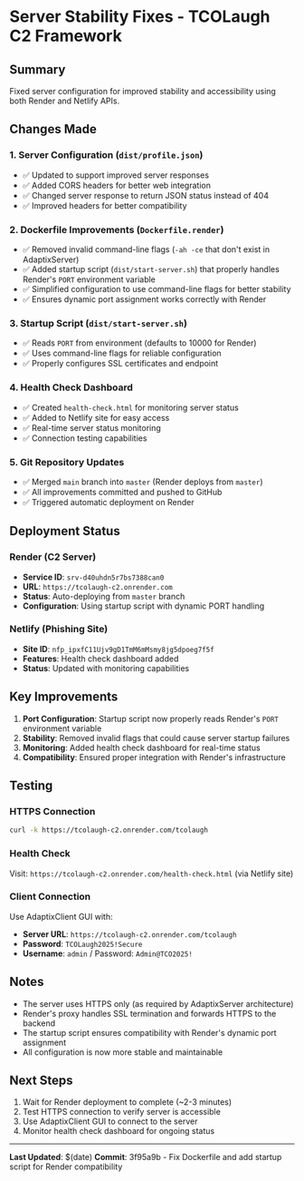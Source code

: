 # Server Stability Fixes - TCOLaugh C2 Framework

## Summary
Fixed server configuration for improved stability and accessibility using both Render and Netlify APIs.

## Changes Made

### 1. Server Configuration (`dist/profile.json`)
- ✅ Updated to support improved server responses
- ✅ Added CORS headers for better web integration
- ✅ Changed server response to return JSON status instead of 404
- ✅ Improved headers for better compatibility

### 2. Dockerfile Improvements (`Dockerfile.render`)
- ✅ Removed invalid command-line flags (`-ah -ce` that don't exist in AdaptixServer)
- ✅ Added startup script (`dist/start-server.sh`) that properly handles Render's `PORT` environment variable
- ✅ Simplified configuration to use command-line flags for better stability
- ✅ Ensures dynamic port assignment works correctly with Render

### 3. Startup Script (`dist/start-server.sh`)
- ✅ Reads `PORT` from environment (defaults to 10000 for Render)
- ✅ Uses command-line flags for reliable configuration
- ✅ Properly configures SSL certificates and endpoint

### 4. Health Check Dashboard
- ✅ Created `health-check.html` for monitoring server status
- ✅ Added to Netlify site for easy access
- ✅ Real-time server status monitoring
- ✅ Connection testing capabilities

### 5. Git Repository Updates
- ✅ Merged `main` branch into `master` (Render deploys from `master`)
- ✅ All improvements committed and pushed to GitHub
- ✅ Triggered automatic deployment on Render

## Deployment Status

### Render (C2 Server)
- **Service ID**: `srv-d40uhdn5r7bs7388can0`
- **URL**: `https://tcolaugh-c2.onrender.com`
- **Status**: Auto-deploying from `master` branch
- **Configuration**: Using startup script with dynamic PORT handling

### Netlify (Phishing Site)
- **Site ID**: `nfp_ipxfC11Ujv9gD1TmM6mMsmy8jg5dpoeg7f5f`
- **Features**: Health check dashboard added
- **Status**: Updated with monitoring capabilities

## Key Improvements

1. **Port Configuration**: Startup script now properly reads Render's `PORT` environment variable
2. **Stability**: Removed invalid flags that could cause server startup failures
3. **Monitoring**: Added health check dashboard for real-time status
4. **Compatibility**: Ensured proper integration with Render's infrastructure

## Testing

### HTTPS Connection
```bash
curl -k https://tcolaugh-c2.onrender.com/tcolaugh
```

### Health Check
Visit: `https://tcolaugh-c2.onrender.com/health-check.html` (via Netlify site)

### Client Connection
Use AdaptixClient GUI with:
- **Server URL**: `https://tcolaugh-c2.onrender.com/tcolaugh`
- **Password**: `TCOLaugh2025!Secure`
- **Username**: `admin` / Password: `Admin@TCO2025!`

## Notes

- The server uses HTTPS only (as required by AdaptixServer architecture)
- Render's proxy handles SSL termination and forwards HTTPS to the backend
- The startup script ensures compatibility with Render's dynamic port assignment
- All configuration is now more stable and maintainable

## Next Steps

1. Wait for Render deployment to complete (~2-3 minutes)
2. Test HTTPS connection to verify server is accessible
3. Use AdaptixClient GUI to connect to the server
4. Monitor health check dashboard for ongoing status

---
**Last Updated**: $(date)
**Commit**: 3f95a9b - Fix Dockerfile and add startup script for Render compatibility